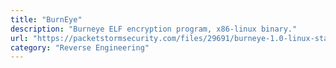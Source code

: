 ```yaml
---
title: "BurnEye"
description: "Burneye ELF encryption program, x86-linux binary."
url: "https://packetstormsecurity.com/files/29691/burneye-1.0-linux-static.tar.gz.html"
category: "Reverse Engineering"
---
```

